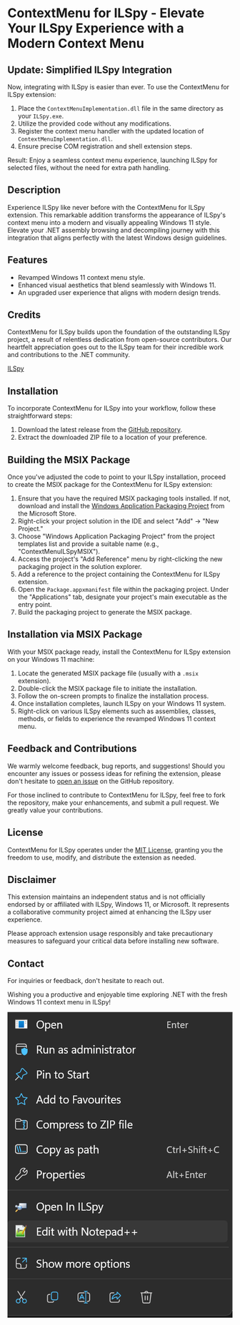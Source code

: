 # ContextMenu for ILSpy - Elevate Your ILSpy Experience with a Modern Context Menu

## Update: Simplified ILSpy Integration
Now, integrating with ILSpy is easier than ever. To use the ContextMenu for ILSpy extension:

1. Place the `ContextMenuImplementation.dll` file in the same directory as your `ILSpy.exe`.
2. Utilize the provided code without any modifications.
3. Register the context menu handler with the updated location of `ContextMenuImplementation.dll`.
4. Ensure precise COM registration and shell extension steps.

Result: Enjoy a seamless context menu experience, launching ILSpy for selected files, without the need for extra path handling.

## Description

Experience ILSpy like never before with the ContextMenu for ILSpy extension. This remarkable addition transforms the appearance of ILSpy's context menu into a modern and visually appealing Windows 11 style. Elevate your .NET assembly browsing and decompiling journey with this integration that aligns perfectly with the latest Windows design guidelines.

## Features

- Revamped Windows 11 context menu style.
- Enhanced visual aesthetics that blend seamlessly with Windows 11.
- An upgraded user experience that aligns with modern design trends.

## Credits

ContextMenu for ILSpy builds upon the foundation of the outstanding ILSpy project, a result of relentless dedication from open-source contributors. Our heartfelt appreciation goes out to the ILSpy team for their incredible work and contributions to the .NET community.

[ILSpy](https://github.com/icsharpcode/ILSpy)

## Installation

To incorporate ContextMenu for ILSpy into your workflow, follow these straightforward steps:

1. Download the latest release from the [GitHub repository](https://github.com/modz2014/ILSpyContextMenu/releases).
2. Extract the downloaded ZIP file to a location of your preference.

## Building the MSIX Package

Once you've adjusted the code to point to your ILSpy installation, proceed to create the MSIX package for the ContextMenu for ILSpy extension:

1. Ensure that you have the required MSIX packaging tools installed. If not, download and install the [Windows Application Packaging Project](https://docs.microsoft.com/en-us/windows/msix/packaging-tool/get-packaging-tool) from the Microsoft Store.
2. Right-click your project solution in the IDE and select "Add" -> "New Project."
3. Choose "Windows Application Packaging Project" from the project templates list and provide a suitable name (e.g., "ContextMenuILSpyMSIX").
4. Access the project's "Add Reference" menu by right-clicking the new packaging project in the solution explorer.
5. Add a reference to the project containing the ContextMenu for ILSpy extension.
6. Open the `Package.appxmanifest` file within the packaging project. Under the "Applications" tab, designate your project's main executable as the entry point.
7. Build the packaging project to generate the MSIX package.

## Installation via MSIX Package

With your MSIX package ready, install the ContextMenu for ILSpy extension on your Windows 11 machine:

1. Locate the generated MSIX package file (usually with a `.msix` extension).
2. Double-click the MSIX package file to initiate the installation.
3. Follow the on-screen prompts to finalize the installation process.
4. Once installation completes, launch ILSpy on your Windows 11 system.
5. Right-click on various ILSpy elements such as assemblies, classes, methods, or fields to experience the revamped Windows 11 context menu.

## Feedback and Contributions

We warmly welcome feedback, bug reports, and suggestions! Should you encounter any issues or possess ideas for refining the extension, please don't hesitate to [open an issue](https://github.com/modz2014/ILSpyContextMenu/issues) on the GitHub repository.

For those inclined to contribute to ContextMenu for ILSpy, feel free to fork the repository, make your enhancements, and submit a pull request. We greatly value your contributions.

## License

ContextMenu for ILSpy operates under the [MIT License](https://opensource.org/licenses/MIT), granting you the freedom to use, modify, and distribute the extension as needed.

## Disclaimer

This extension maintains an independent status and is not officially endorsed by or affiliated with ILSpy, Windows 11, or Microsoft. It represents a collaborative community project aimed at enhancing the ILSpy user experience.

Please approach extension usage responsibly and take precautionary measures to safeguard your critical data before installing new software.

## Contact

For inquiries or feedback, don't hesitate to reach out.

Wishing you a productive and enjoyable time exploring .NET with the fresh Windows 11 context menu in ILSpy!

![ContextMenu for ILSpy](https://github.com/modz2014/ILSpyContextMenu/blob/main/Contextmenu.png)
